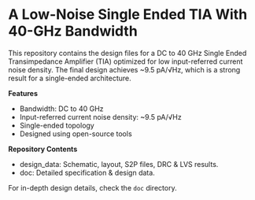 # A Low-Noise Single Ended TIA With 40-GHz Bandwidth

This repository contains the design files for a DC to 40 GHz Single Ended Transimpedance Amplifier (TIA) optimized for low input-referred current noise density. The final design achieves ~9.5 pA/√Hz, which is a strong result for a single-ended architecture.

**Features**
* Bandwidth: DC to 40 GHz
* Input-referred current noise density: ~9.5 pA/√Hz
* Single-ended topology
* Designed using open-source tools

**Repository Contents**
* design_data: Schematic, layout, S2P files, DRC & LVS results.
* doc: Detailed specification & design data.

For in-depth design details, check the `doc` directory.